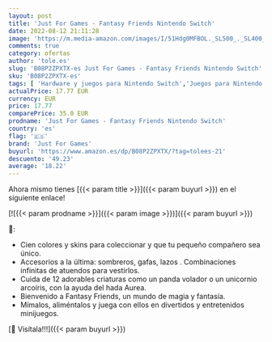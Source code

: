 ```yaml
---
layout: post
title: 'Just For Games - Fantasy Friends Nintendo Switch'
date: 2022-08-12 21:11:28
image: 'https://m.media-amazon.com/images/I/51Hdg0MFBOL._SL500_._SL400_.jpg'
comments: true
category: ofertas
author: 'tole.es'
slug: 'B08P2ZPXTX-es Just For Games - Fantasy Friends Nintendo Switch'
sku: 'B08P2ZPXTX-es'
tags: [ 'Hardware y juegos para Nintendo Switch','Juegos para Nintendo Switch','Videojuegos','just for games','nintendo','🇪🇸', ]
actualPrice: 17.77 EUR
currency: EUR
price: 17.77
comparePrice: 35.0 EUR
prodname: 'Just For Games - Fantasy Friends Nintendo Switch'
country: 'es'
flag: '🇪🇸'
brand: 'Just For Games'
buyurl: 'https://www.amazon.es/dp/B08P2ZPXTX/?tag=tolees-21'
descuento: '49.23'
average: '18.22'
---
```


Ahora mismo tienes [{{< param title >}}]({{< param buyurl >}}) en el siguiente enlace!

[![{{< param prodname >}}]({{< param image >}})]({{< param buyurl >}})

🔎:

- Cien colores y skins para coleccionar y que tu pequeño compañero sea único.
- Accesorios a la última: sombreros, gafas, lazos . Combinaciones infinitas de atuendos para vestirlos.
- Cuida de 12 adorables criaturas como un panda volador o un unicornio arcoíris, con la ayuda del hada Aurea.
- Bienvenido a Fantasy Friends, un mundo de magia y fantasía.
- Mímalos, aliméntalos y juega con ellos en divertidos y entretenidos minijuegos.

[🛒 Visítala!!!]({{< param buyurl >}})
